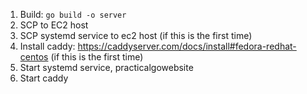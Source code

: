 1. Build: `go build -o server`
2. SCP to EC2 host
3. SCP systemd service to ec2 host (if this is the first time)
3. Install caddy: https://caddyserver.com/docs/install#fedora-redhat-centos (if this is the first time)
4. Start systemd service, practicalgowebsite
5. Start caddy


